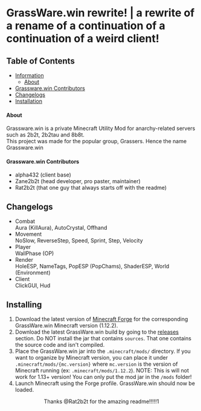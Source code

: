 # GrassWare.win rewrite! | a rewrite of a rename of a continuation of a continuation of a weird client!

<!-- TABLE OF CONTENTS -->
## Table of Contents
* [Information](#Information)
    * [About](#About)
* [Grassware.win Contributors](#Grassware.winContributors)
* [Changelogs](#Changelogs)
* [Installation](#Installing)

#### About
Grassware.win is a private Minecraft Utility Mod for anarchy-related servers such as 2b2t, 2b2tau and 8b8t.<br>
This project was made for the popular group, Grassers. Hence the name Grassware.win

#### Grassware.win Contributors
* alpha432 (client base)
* Zane2b2t (head developer, pro paster, maintainer)
* Rat2b2t (that one guy that always starts off with the readme)

## Changelogs
* Combat <br>Aura (KillAura), AutoCrystal, Offhand
* Movement <br>NoSlow, ReverseStep, Speed, Sprint, Step, Velocity
* Player <br>WallPhase (OP)
* Render <br>HoleESP, NameTags, PopESP (PopChams), ShaderESP, World (Environment)
* Client <br>ClickGUI, Hud

## Installing

1. Download the latest version of [Minecraft Forge](https://maven.minecraftforge.net/net/minecraftforge/forge/1.12.2-14.23.5.2860/forge-1.12.2-14.23.5.2860-installer.jar) for the corresponding 
GrassWare.win Minecraft version (1.12.2).
2. Download the latest GrassWare.win build by going to the [releases](https://github.com/Zane2b2t/GrassWare.win/releases) section.
Do NOT install the jar that contains `sources`. That one contains the source code and isn't compiled.
3. Place the GrassWare.win jar into the `.minecraft/mods/` directory. If you want to organize by Minecraft version, 
you can place it under `.minecraft/mods/{mc.version}` where `mc.version` is 
the version of Minecraft running (ex: `.minecraft/mods/1.12.2`). NOTE: This is will not work for 1.13+ version! You can
only put the mod jar in the `/mods` folder!
4. Launch Minecraft using the Forge profile. GrassWare.win should now be loaded.

<p align="center">
Thanks @Rat2b2t for the amazing readme!!!!!1
</p>
